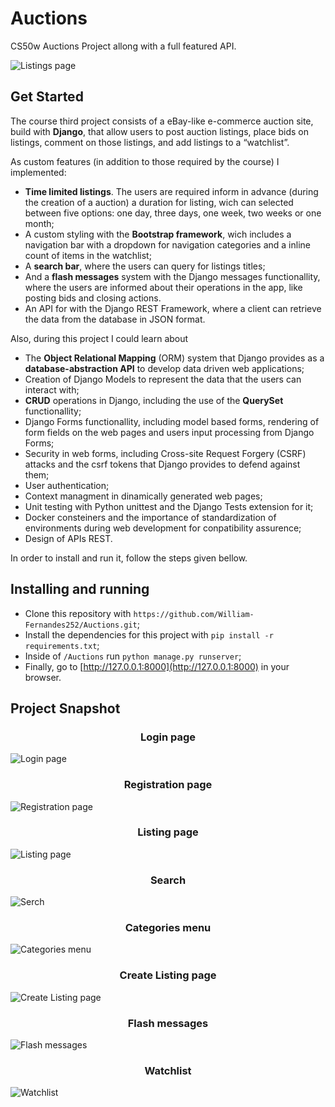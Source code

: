 # Auctions
CS50w Auctions Project allong with a full featured API.

![Listings page](/screenshots/main.jpg)

## Get Started

The course third project consists of a eBay-like e-commerce auction site, build with **Django**, that allow users to post auction listings, place bids on listings, comment on those listings, and add listings to a “watchlist”.

As custom features (in addition to those required by the course) I implemented:
- **Time limited listings**. The users are required inform in advance (during the creation of a auction) a duration for listing, wich can selected between five options: one day, three days, one week, two weeks or one month;
- A custom styling with the **Bootstrap framework**, wich includes a navigation bar with a dropdown for navigation categories and a inline count of items in the watchlist;
- A **search bar**, where the users can query for listings titles;
- And a **flash messages** system with the Django messages functionallity, where the users are informed about their operations in the app, like posting bids and closing actions.
- An API for with the Django REST Framework, where a client can retrieve the data from the database in JSON format.

Also, during this project I could learn about
- The **Object Relational Mapping** (ORM) system that Django provides as a **database-abstraction API** to develop data driven web applications;
- Creation of Django Models to represent the data that the users can interact with;
- **CRUD** operations in Django, including the use of the **QuerySet** functionallity;
- Django Forms functionallity, including model based forms, rendering of form fields on the web pages and users input processing from Django Forms;
- Security in web forms, including Cross-site Request Forgery (CSRF) attacks and the csrf tokens that Django provides to defend against them;
- User authentication;
- Context managment in dinamically generated web pages;
- Unit testing with Python unittest and the Django Tests extension for it;
- Docker consteiners and the importance of standardization of environments during web development for conpatibility assurence;
- Design of APIs REST.

In order to install and run it, follow the steps given bellow.

## Installing and running
- Clone this repository with `https://github.com/William-Fernandes252/Auctions.git`;
- Install the dependencies for this project with `pip install -r requirements.txt`;
- Inside of `/Auctions` run `python manage.py runserver`;
- Finally, go to [http://127.0.0.1:8000](http://127.0.0.1:8000) in your browser.

## Project Snapshot

<h3 align="center">Login page</h3>

![Login page](/screenshots/login.jpg)

<h3 align="center">Registration page</h3>

![Registration page](/screenshots/register.jpg)

<h3 align="center">Listing page</h3>

![Listing page](/screenshots/listing.jpg)

<h3 align="center">Search</h3>

![Serch](/screenshots/search.jpg)

<h3 align="center">Categories menu</h3>

![Categories menu](/screenshots/categories.jpg)

<h3 align="center">Create Listing page</h3>

![Create Listing page](/screenshots/create.jpg)

<h3 align="center">Flash messages</h3>

![Flash messages](/screenshots/messages.jpg)

<h3 align="center">Watchlist</h3>

![Watchlist](/screenshots/watchlist.jpg)
